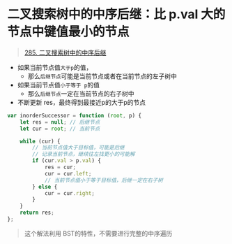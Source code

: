 
# 二叉搜索树中的中序后继：比 p.val 大的节点中键值最小的节点



> [285. 二叉搜索树中的中序后继](https://leetcode.cn/problems/inorder-successor-in-bst/)



- 如果当前节点值`大于p`的值，
	- 那么`后继节点`可能是当前节点或者在当前节点的左子树中
- 如果当前节点值`小于等于 p`的值
	- 那么`后继节点`一定在当前节点的右子树中
- 不断更新 res，最终得到最接近p的大于p的节点

```javascript
var inorderSuccessor = function (root, p) {
    let res = null; // 后继节点
    let cur = root; // 当前节点

    while (cur) {
        // 当前节点值大于目标值，可能是后继
        // 记录当前节点，继续往左找更小的可能解
        if (cur.val > p.val) {
            res = cur;
            cur = cur.left;
            // 当前节点值小于等于目标值，后继一定在右子树
        } else {
            cur = cur.right;
        }
    }
    return res;
};

```

> 这个解法利用 BST的特性，不需要进行完整的中序遍历


